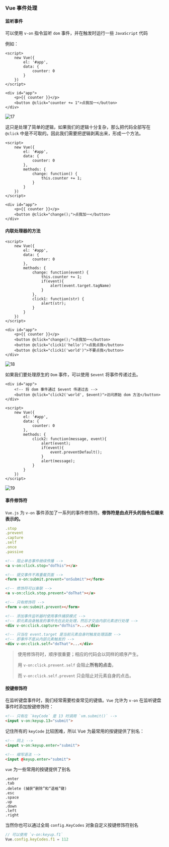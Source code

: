 ### Vue 事件处理

#### 监听事件

可以使用 `v-on` 指令监听 `dom` 事件，并在触发时运行一些 `JavaScript` 代码

例如：

```vue
<script>
    new Vue({
        el: '#app',
        data: {
            counter: 0
        }
    })
</script>	
```

```vue
<div id="app">
    <p>{{ counter }}</p>
    <button @click="counter += 1">点我加一</button>
</div>
```

![17](../../99-ImageHouse/vue/17.gif)

这只是处理了简单的逻辑，如果我们的逻辑十分复杂，那么把代码全部写在 `@click` 中是不可取的。因此我们需要把逻辑剥离出来，形成一个方法。

```vue
<script>
    new Vue({
        el: '#app',
        data: {
            counter: 0
        },
        methods: {
            change: function() {
                this.counter += 1;
            }
        }
    })
</script>
```

```vue
<div id="app">
    <p>{{ counter }}</p>
    <button @click="change();">点我加一</button>
</div>
```



#### 内联处理器的方法

```vue
<script>
    new Vue({
        el: '#app',
        data: {
            counter: 0
        },
        methods: {
            change: function(event) {
                this.counter += 1;
                if(event){
                    alert(event.target.tagName)
                }
            },
            click1: function(str) {
                alert(str);
            }
        }
    })
</script>
```

```vue
<div id="app">
    <p>{{ counter }}</p>
    <button @click="change();">点我加一</button>
    <button @click="click1('hello')">点我点我</button>
    <button @click="click1('world')">不要点我</button>
</div>
```

![18](../../99-ImageHouse/vue/18.gif)

如果我们要处理原生的 `Dom` 事件，可以使用 `$event` 将事件传递过去。

```vue
<div id="app">
    <!-- 将 dom 事件通过 $event 传递过去 -->
    <button @click="click2('world', $event)">访问原始 dom 方法</button>
</div>
```

```vue
<script>
    new Vue({
        el: '#app',
        data: {
            counter: 0
        },
        methods: {
            click2: function(message, event){
                alert(event);
                if(event){
                    event.preventDefault();
                }
                alert(message);
            }
        }
    })
</script>
```

![19](../../99-ImageHouse/vue/19.gif)

#### 事件修饰符

`Vue.js` 为 `v-on` 事件添加了一系列的事件修饰符。**修饰符是由点开头的指令后缀来表示的。**

```javascript
.stop
.prevent
.capture
.self
.once
.passive
```

```html
<!-- 阻止单击事件继续传播 -->
<a v-on:click.stop="doThis"></a>

<!-- 提交事件不再重载页面 -->
<form v-on:submit.prevent="onSubmit"></form>

<!-- 修饰符可以串联 -->
<a v-on:click.stop.prevent="doThat"></a>

<!-- 只有修饰符 -->
<form v-on:submit.prevent></form>

<!-- 添加事件监听器时使用事件捕获模式 -->
<!-- 即元素自身触发的事件先在此处处理，然后才交由内部元素进行处理 -->
<div v-on:click.capture="doThis">...</div>

<!-- 只当在 event.target 是当前元素自身时触发处理函数 -->
<!-- 即事件不是从内部元素触发的 -->
<div v-on:click.self="doThat">...</div>
```

>使用修饰符时，顺序很重要；相应的代码会以同样的顺序产生。
>
>用 `v-on:click.prevent.self` 会阻止**所有的点击**，
>
>而 `v-on:click.self.prevent` 只会阻止对元素自身的点击。



#### 按键修饰符

在监听键盘事件时，我们经常需要检查常见的键值。`Vue` 允许为 `v-on` 在监听键盘事件时添加按键修饰符：

```html
<!-- 只有在 `keyCode` 是 13 时调用 `vm.submit()` -->
<input v-on:keyup.13="submit">
```

记住所有的 `keyCode` 比较困难，所以 Vue 为最常用的按键提供了别名：

```html
<!-- 同上 -->
<input v-on:keyup.enter="submit">

<!-- 缩写语法 -->
<input @keyup.enter="submit">
```

`vue` 为一些常用的按键提供了别名

```
.enter
.tab
.delete (捕获“删除”和“退格”键)
.esc
.space
.up
.down
.left
.right
```

当然你也可以通过全局 `config.KeyCodes` 对象自定义按键修饰符别名

```js
// 可以使用 `v-on:keyup.f1`
Vue.config.keyCodes.f1 = 112
```

